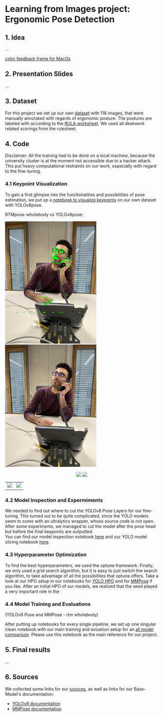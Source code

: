 
# Learning from Images project: Ergonomic Pose Detection

## 1. Idea
...

[color feedback frame for MacOs](https://github.com/7AtAri/ergonomic_pose_detect/blob/main/learning_from_images/src/frame_MacOs2.py)

## 2. Presentation Slides
...

## 3. Dataset 

For this project we set up our own [dataset](https://drive.google.com/drive/folders/1Y0OnUDHBActc6P7XW9Hmb9VlPYdpXWmq?usp=sharing) with 118 images, that were manually annotated with regards of ergonomic posture. The postures are labeled with according to the [RULA worksheet](https://ergo-plus.com/wp-content/uploads/RULA.pdf). We used all deskwork related scorings from the rulesheet. 


## 4. Code

Disclaimer: All the training had to be done on a local machine, because the university cluster is at the moment not accessible due to a hacker attack. This put heavy computational restraints on our work, especially with regard to the fine-tuning. 

### 4.1 Keypoint Visualization 

To gain a first glimpse into the functionalities and possibilities of pose estimation, we put up a [notebook to visualize keypoints](https://github.com/7AtAri/ergonomic_pose_detect/blob/main/learning_from_images/src/visualize_keypoints_example.ipynb) on our own dataset with YOLOv8pose. 

RTMpose-wholebody vs YOLOv8pose:

<img src="https://github.com/7AtAri/ergonomic_pose_detect/blob/main/learning_from_images/src/output_images_mock_up/rtmw_kp_vipin.png" width="300px"/>
<img src="https://github.com/7AtAri/ergonomic_pose_detect/blob/main/learning_from_images/src/output_images_mock_up/vipin_red2_kps.jpg" width="300px"/>

<p align="center">
  <img src="https://github.com/src/output_images_mock_up/rtmw_kp_vipin.png" width="300px"/>
  <img src="https://github.com/src/output_images_mock_up/vipin_red2_kps.jpg" width="300px"/>
</p>

<table>
  <tr>
    <td><img src="https://github.com/src/output_images_mock_up/rtmw_kp_vipin.png" width="300px"/></td>
    <td><img src="https://github.com/src/output_images_mock_up/vipin_red2_kps.jpg" width="300px"/></td>
  </tr>
</table>


### 4.2 Model Inspection and Expermiments

We needed to find out where to cut the YOLOv8 Pose Layers for our fine-tuning.
This turned out to be quite complicated, since the YOLO models seem to come with
an ultralytics wrapper, whose source code is not open. After some experiments, we managed to cut the model after the pose head but before the final keypoints are outputted.  
You can find our model inspection notebook [here](https://github.com/7AtAri/ergonomic_pose_detect/blob/main/learning_from_images/src/pytorch_model_inspection.ipynb) and our YOLO model slicing notebook [here](https://github.com/7AtAri/ergonomic_pose_detect/blob/main/learning_from_images/src/yolo_model_slicing.ipynb). 

### 4.3 Hyperparameter Optimization

To find the best hyperparameters, we used the optuna framework.
Finally, we only used a grid search algorithm, but it is easy to just switch the
search algorithm, to take advantage of all the possibilities that optuna offers.
Take a look at our HPO setup in our notebooks for [YOLO HPO](https://github.com/7AtAri/ergonomic_pose_detect/blob/main/learning_from_images/src/yolo_hpo.ipynb) and for [MMPose](https://github.com/7AtAri/ergonomic_pose_detect/blob/main/learning_from_images/src/mmpose_hpo.ipynb) if you like.
After an initial HPO of our models, we realized that the seed played a very important role in the 

### 4.4 Model Training and Evaluations

(YOLOv8 Pose and MMPose - rtm wholebody)

After putting up notebooks for every single pipeline, we set up one singular clean notebook with our main training and evluation setup for an [all model comparison](https://github.com/7AtAri/ergonomic_pose_detect/blob/main/learning_from_images/src/all_model_comparison.ipynb). Please use this notebook as the main reference for our project.


## 5. Final results
...

## 6. Sources

We collected some links for our [sources](learning_from_images/sources.md), as well as links for our
Base-Model's documentation:
- [YOLOv8 documentation](https://docs.ultralytics.com/tasks/pose/#models)
- [MMPose documentation](https://mmpose.readthedocs.io/en/latest/overview.html)
